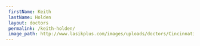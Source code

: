 ```yaml
---
 firstName: Keith  
 lastName: Holden
 layout: doctors
 permalink: /keith-holden/
 image_path: http://www.lasikplus.com/images/uploads/doctors/Cincinnati_Holden115x105.jpg
---
```

